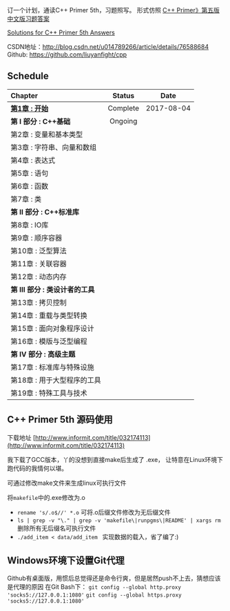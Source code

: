 

订一个计划，通读C++ Primer 5th，习题照写。
形式仿照
[C++ Primer》第五版中文版习题答案](https://github.com/huangmingchuan/Cpp_Primer_Answers)

[Solutions for C++ Primer 5th Answers](https://github.com/pezy/CppPrimer)

CSDN地址：http://blog.csdn.net/u014789266/article/details/76588684
Github: https://github.com/liuyanfight/cpp

## Schedule

| Chapter                |  Status  |    Date    |
| :--------------------- | :------: | :--------: |
| **[第1章 : 开始](http://blog.csdn.net/u014789266/article/details/76682677)**       | Complete | 2017-08-04 |
| **第 I 部分 : C++基础**     | Ongoing  |            |
| 第2章 : 变量和基本类型          |          |            |
| 第3章 : 字符串、向量和数组        |          |            |
| 第4章 : 表达式              |          |            |
| 第5章 : 语句               |          |            |
| 第6章 : 函数               |          |            |
| 第7章 : 类                |          |            |
| **第 II 部分 : C++标准库**   |          |            |
| 第8章 : IO库              |          |            |
| 第9章 : 顺序容器             |          |            |
| 第10章 : 泛型算法            |          |            |
| 第11章 : 关联容器            |          |            |
| 第12章 : 动态内存            |          |            |
| **第 III 部分 : 类设计者的工具** |          |            |
| 第13章 : 拷贝控制            |          |            |
| 第14章 : 重载与类型转换         |          |            |
| 第15章 : 面向对象程序设计        |          |            |
| 第16章 : 模版与泛型编程         |          |            |
| **第 IV 部分 : 高级主题**     |          |            |
| 第17章 : 标准库与特殊设施        |          |            |
| 第18章 : 用于大型程序的工具       |          |            |
| 第19章 : 特殊工具与技术         |          |            |



## C++ Primer 5th 源码使用

下载地址 [http://www.informit.com/title/032174113](http://www.informit.com/title/032174113) 

我下载了GCC版本，丫的没想到直接make后生成了 .exe， 让特意在Linux环境下跑代码的我情何以堪。

可通过修改make文件来生成linux可执行文件

将`makefile`中的.exe修改为.o

- `rename 's/.o$//' *.o` 可将.o后缀文件修改为无后缀文件
- ``ls | grep -v "\." | grep -v 'makefile\|runpgms\|README' | xargs rm`` 删除所有无后缀名可执行文件
- `./add_item < data/add_item ` 实现数据的载入，省了编了:)

## Windows环境下设置Git代理
Github有桌面版，用惯后总觉得还是命令行爽，但是居然push不上去，猜想应该是代理的原因
在Git Bash下：
`git config --global http.proxy 'socks5://127.0.0.1:1080'`
`git config --global https.proxy 'socks5://127.0.0.1:1080'`